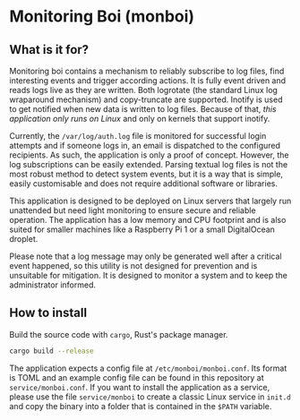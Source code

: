 # Monitoring Boi (monboi)

## What is it for?

Monitoring boi contains a mechanism to reliably subscribe to log files, find interesting events and trigger according actions. It is fully event driven and reads logs live as they are written. Both logrotate (the standard Linux log wraparound mechanism) and copy-truncate are supported. Inotify is used to get notified when new data is written to log files. Because of that, *this application only runs on Linux* and only on kernels that support inotify.

Currently, the `/var/log/auth.log` file is monitored for successful login attempts and if someone logs in, an email is dispatched to the configured recipients. As such, the application is only a proof of concept. However, the log subscriptions can be easily extended. Parsing textual log files is not the most robust method to detect system events, but it is a way that is simple, easily customisable and does not require additional software or libraries.

This application is designed to be deployed on Linux servers that largely run unattended but need light monitoring to ensure secure and reliable operation. The application has a low memory and CPU footprint and is also suited for smaller machines like a Raspberry Pi 1 or a small DigitalOcean droplet.

Please note that a log message may only be generated well after a critical event happened, so this utility is not designed for prevention and is unsuitable for mitigation. It is designed to monitor a system and to keep the administrator informed.

## How to install

Build the source code with `cargo`, Rust's package manager.

```sh
cargo build --release
```

The application expects a config file at `/etc/monboi/monboi.conf`. Its format is TOML and an example config file can be found in this repository at `service/monboi.conf`. If you want to install the application as a service, please use the file `service/monboi` to create a classic Linux service in `init.d` and copy the binary into a folder that is contained in the `$PATH` variable.